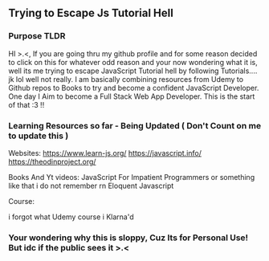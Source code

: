 ## Trying to Escape Js Tutorial Hell

### Purpose TLDR

HI >.<, If you are going thru my github profile and for some reason decided to click on this for whatever odd reason and your now wondering what it is, well its me trying to escape JavaScript Tutorial hell by following Tutorials.... jk lol well not really. I am basically combining resources from Udemy to Github repos to Books to try and become a confident JavaScript Developer. One day I Aim to become a Full Stack Web App Developer. This is the start of that :3 !!

### Learning Resources so far - Being Updated ( Don't Count on me to update this )

Websites:
https://www.learn-js.org/
https://javascript.info/
https://theodinproject.org/

Books And Yt videos:
JavaScript For Impatient Programmers or something like that i do not remember rn
Eloquent Javascript


Course: 

i forgot what Udemy course i Klarna'd 


### Your wondering why this is sloppy, Cuz Its for Personal Use! But idc if the public sees it >.<